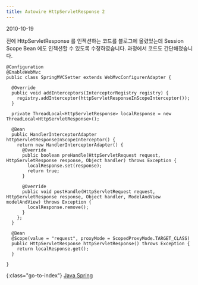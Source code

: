 ```yaml
---
title: Autowire HttpServletResponse 2
---
```


2010-10-19

전에 HttpServletResponse 를 인젝션하는 코드를 블로그에 올렸었는데 Session Scope Bean 에도 인젝션할 수 있도록 수정하였습니다. 과정에서 코드도 간단해졌습니다.

    @Configuration
    @EnableWebMvc
    public class SpringMVCSetter extends WebMvcConfigurerAdapter {
    
      @Override
      public void addInterceptors(InterceptorRegistry registry) {
        registry.addInterceptor(httpServletResponseInScopeInterceptor());
      }
    
      private ThreadLocal<HttpServletResponse> localResponse = new ThreadLocal<HttpServletResponse>();
    
      @Bean
      public HandlerInterceptorAdapter httpServletResponseInScopeInterceptor() {
        return new HandlerInterceptorAdapter() {
          @Override
          public boolean preHandle(HttpServletRequest request, HttpServletResponse response, Object handler) throws Exception {
            localResponse.set(response);
            return true;
          }
    
          @Override
          public void postHandle(HttpServletRequest request, HttpServletResponse response, Object handler, ModelAndView modelAndView) throws Exception {
            localResponse.remove();
          }
        };
      }
    
      @Bean
      @Scope(value = "request", proxyMode = ScopedProxyMode.TARGET_CLASS)
      public HttpServletResponse httpServletResponse() throws Exception {
        return localResponse.get();
      }
    
    }


{:class="go-to-index"}
[Java Spring](index)
